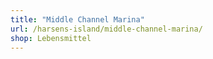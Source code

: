 ```yaml
---
title: "Middle Channel Marina"
url: /harsens-island/middle-channel-marina/
shop: Lebensmittel
---
```

